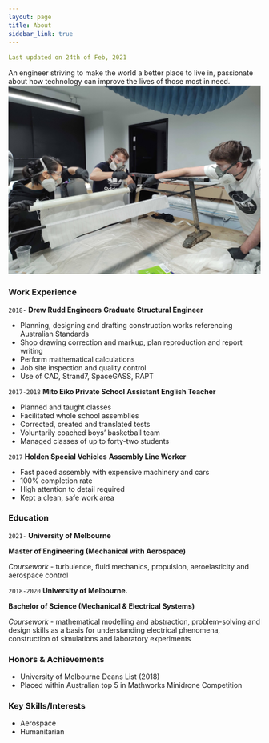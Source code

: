 ```yaml
---
layout: page
title: About
sidebar_link: true
---
```


```yaml
Last updated on 24th of Feb, 2021
```

An engineer striving to make the world a better place to live in, passionate about how technology can improve the lives of those most in need. 
![Action](/assets/Personal/Fibreglass.jpg)

### Work Experience

`2018-`
__Drew Rudd Engineers__
**Graduate Structural Engineer**
- Planning, designing and drafting construction works referencing Australian Standards
- Shop drawing correction and markup, plan reproduction and report writing
- Perform mathematical calculations
- Job site inspection and quality control
- Use of CAD, Strand7, SpaceGASS, RAPT

`2017-2018`
__Mito Eiko Private School__
**Assistant English Teacher**
- Planned and taught classes
- Facilitated whole school assemblies
- Corrected, created and translated tests
- Voluntarily coached boys’ basketball team
- Managed classes of up to forty-two students

`2017`
__Holden Special Vehicles__
**Assembly Line Worker**
-	Fast paced assembly with expensive machinery and cars
-	100% completion rate
-	High attention to detail required
-	Kept a clean, safe work area


### Education

`2021-`
__University of Melbourne__

**Master of Engineering (Mechanical with Aerospace)**

*Coursework* - turbulence, fluid mechanics, propulsion, aeroelasticity and aerospace control

`2018-2020`
__University of Melbourne.__

**Bachelor of Science (Mechanical & Electrical Systems)**

*Coursework* - mathematical modelling and abstraction, problem-solving and design skills as a basis for understanding electrical phenomena, construction of simulations and laboratory experiments

### Honors & Achievements

- University of Melbourne Deans List (2018)
- Placed within Australian top 5 in Mathworks Minidrone Competition


### Key Skills/Interests 

* Aerospace
* Humanitarian